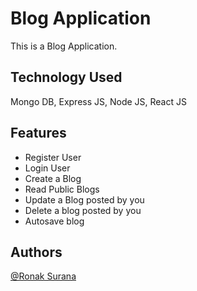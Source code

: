 
# Blog Application

This is a Blog Application.
## Technology Used 
Mongo DB, Express JS, Node JS, React JS


## Features

- Register User
- Login User
- Create a Blog
- Read Public Blogs
- Update a Blog posted by you
- Delete a blog posted by you  
- Autosave blog

## Authors

 [@Ronak Surana](https://www.linkedin.com/in/ronak-surana-944550205/)

